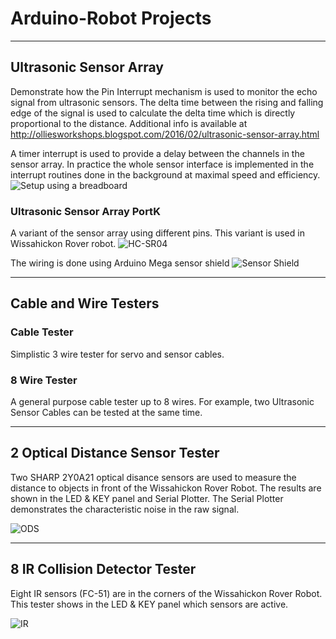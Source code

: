 # Arduino-Robot Projects

----

##  Ultrasonic Sensor Array

Demonstrate how the Pin Interrupt mechanism is used to monitor the echo signal from ultrasonic sensors.
The delta time between the rising and falling edge of the signal is used to calculate the delta time which is directly proportional to the distance. Additional info is available at http://olliesworkshops.blogspot.com/2016/02/ultrasonic-sensor-array.html

A timer interrupt is used to provide a delay between the channels in the sensor array.
In practice the whole sensor interface is implemented in the interrupt routines done in the background at maximal speed and efficiency.
![Setup using a breadboard](https://3.bp.blogspot.com/-A7OYEk-cwWw/VrwCKxZmpcI/AAAAAAAACk4/ox09Ucv1NTI/s1600/JH8C6626.jpg)

### Ultrasonic Sensor Array PortK
A variant of the sensor array using different pins.  This variant is used in Wissahickon Rover robot.
![HC-SR04](https://3.bp.blogspot.com/-eV-Yprw0mto/Vrv7LpAml1I/AAAAAAAACj0/uARwGaCTOEk/s1600/HC-SR04.png)

The wiring is done using Arduino Mega sensor shield
![Sensor Shield](http://g02.a.alicdn.com/kf/HTB1HQ2AKpXXXXa7XXXXq6xXFXXX7/Sensor-Shield-for-Arduino-Mega-2560-with-SD-card-logger-Assembled-.jpg_200x200.jpg)

----

## Cable and Wire Testers

### Cable Tester
Simplistic 3 wire tester for servo and sensor cables.

### 8 Wire Tester
A general purpose cable tester up to 8 wires.
For example, two Ultrasonic Sensor Cables can be tested at the same time.

----

## 2 Optical Distance Sensor Tester
Two SHARP 2Y0A21 optical disance sensors are used to measure the distance to objects in front of the Wissahickon Rover Robot.  The results are shown in the LED & KEY panel and Serial Plotter.  The Serial Plotter demonstrates the characteristic noise in the raw signal.

![ODS](http://www.robotpark.com/image/cache/data/PRO/92432/92432_01-700x700.jpg)

---

## 8 IR Collision Detector Tester
Eight IR sensors (FC-51) are in the corners of the Wissahickon Rover Robot.  This tester shows in the LED & KEY panel which sensors are active.

![IR](http://g03.a.alicdn.com/kf/HTB1jf6NHpXXXXX_XVXXq6xXFXXXa/222401262/HTB1jf6NHpXXXXX_XVXXq6xXFXXXa.jpg)
